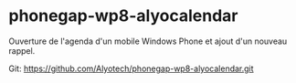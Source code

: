 # phonegap-wp8-alyocalendar
Ouverture de l'agenda d'un mobile Windows Phone et ajout d'un nouveau rappel.


Git: https://github.com/Alyotech/phonegap-wp8-alyocalendar.git
